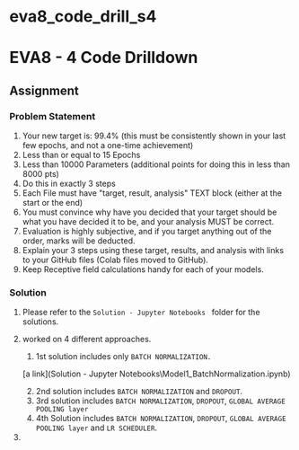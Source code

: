 # eva8_code_drill_s4
# EVA8 - 4 Code Drilldown

## Assignment
### Problem Statement
1. Your new target is:
    99.4% (this must be consistently shown in your last few epochs, and not a one-time achievement)
2. Less than or equal to 15 Epochs
3. Less than 10000 Parameters (additional points for doing this in less than 8000 pts)
4. Do this in exactly 3 steps
5. Each File must have "target, result, analysis" TEXT block (either at the start or the end)
6. You must convince why have you decided that your target should be what you have decided it to be, and your analysis MUST be correct. 
7. Evaluation is highly subjective, and if you target anything out of the order, marks will be deducted. 
8. Explain your 3 steps using these target, results, and analysis with links to your GitHub files (Colab files moved to GitHub). 
9. Keep Receptive field calculations handy for each of your models. 

### Solution
1. Please refer to the ```Solution - Jupyter Notebooks ``` folder for the solutions.
2. worked on 4 different approaches.
    1. 1st solution includes only ```BATCH NORMALIZATION.```
    
    [a link](Solution - Jupyter Notebooks\Model1_BatchNormalization.ipynb)

    2. 2nd solution includes ```BATCH NORMALIZATION``` and ```DROPOUT```.
    3. 3rd solution includes ```BATCH NORMALIZATION```, ```DROPOUT```, ```GLOBAL AVERAGE POOLING layer``` 
    4. 4th Solution includes ```BATCH NORMALIZATION```, ```DROPOUT```, ```GLOBAL AVERAGE POOLING layer``` and ```LR SCHEDULER```.

3. 